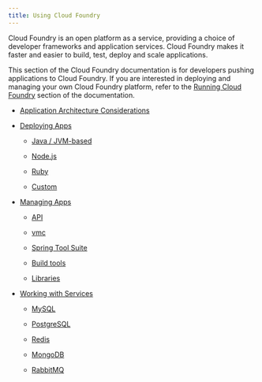 ```yaml
---
title: Using Cloud Foundry
---
```


Cloud Foundry is an open platform as a service, providing a choice of developer frameworks and application services. Cloud Foundry makes it faster and easier to build, test, deploy and scale applications.

This section of the Cloud Foundry documentation is for developers pushing applications to Cloud Foundry. If you are interested in deploying and managing your own Cloud Foundry platform, refer to the [Running Cloud Foundry](/docs/running/index.html) section of the documentation. 

* [Application Architecture Considerations](app-arch/index.html)

* [Deploying Apps](deploying-apps/index.html)

  * [Java / JVM-based](deploying-apps/jvm/index.html)

  * [Node.js](deploying-apps/javascript/index.html)

  * [Ruby](deploying-apps/ruby/index.html)

  * [Custom](deploying-apps/custom/index.html)

* [Managing Apps](managing-apps/index.html)

  * [API](../reference/api.html)

  * [vmc](managing-apps/vmc/index.html)

  * [Spring Tool Suite](managing-apps/sts/index.html)
 
  * [Build tools](managing-apps/build-tools/index.html)

  * [Libraries](managing-apps/libs/index.html)

* [Working with Services](working-with-services/index.html)

  * [MySQL](working-with-services/relational-db/mysql.html)

  * [PostgreSQL](working-with-services/relational-db/postgresql.html)

  * [Redis](working-with-services/key-value-store/redis.html)

  * [MongoDB](working-with-services/key-value-store/mongodb.html)

  * [RabbitMQ](working-with-services/message-queue/rabbit.html)



